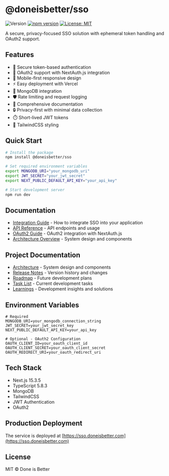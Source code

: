 # @doneisbetter/sso

![Version](https://img.shields.io/badge/version-4.1.1-blue.svg)
[![npm version](https://badge.fury.io/js/@doneisbetter%2Fsso.svg)](https://www.npmjs.com/package/@doneisbetter/sso)
[![License: MIT](https://img.shields.io/badge/License-MIT-yellow.svg)](https://opensource.org/licenses/MIT)

A secure, privacy-focused SSO solution with ephemeral token handling and OAuth2 support.

## Features

- 🔐 Secure token-based authentication
- 🚀 OAuth2 support with NextAuth.js integration
- 📱 Mobile-first responsive design
- ⚡ Easy deployment with Vercel
- 🔄 MongoDB integration
- 🛡️ Rate limiting and request logging
- 📖 Comprehensive documentation
- 🔒 Privacy-first with minimal data collection
- ⏱️ Short-lived JWT tokens
- 🎨 TailwindCSS styling

## Quick Start

```bash
# Install the package
npm install @doneisbetter/sso

# Set required environment variables
export MONGODB_URI="your_mongodb_uri"
export JWT_SECRET="your_jwt_secret"
export NEXT_PUBLIC_DEFAULT_API_KEY="your_api_key"

# Start development server
npm run dev
```

## Documentation

- [Integration Guide](/docs/integration) - How to integrate SSO into your application
- [API Reference](/docs/sso/api-reference.md) - API endpoints and usage
- [OAuth2 Guide](/docs/sso/oauth2-guide.md) - OAuth2 integration with NextAuth.js
- [Architecture Overview](/ARCHITECTURE.md) - System design and components

## Project Documentation

- [Architecture](ARCHITECTURE.md) - System design and components
- [Release Notes](RELEASE_NOTES.md) - Version history and changes
- [Roadmap](ROADMAP.md) - Future development plans
- [Task List](TASKLIST.md) - Current development tasks
- [Learnings](LEARNINGS.md) - Development insights and solutions

## Environment Variables

```env
# Required
MONGODB_URI=your_mongodb_connection_string
JWT_SECRET=your_jwt_secret_key
NEXT_PUBLIC_DEFAULT_API_KEY=your_api_key

# Optional - OAuth2 Configuration
OAUTH_CLIENT_ID=your_oauth_client_id
OAUTH_CLIENT_SECRET=your_oauth_client_secret
OAUTH_REDIRECT_URI=your_oauth_redirect_uri
```

## Tech Stack

- Next.js 15.3.5
- TypeScript 5.8.3
- MongoDB
- TailwindCSS
- JWT Authentication
- OAuth2

## Production Deployment

The service is deployed at [https://sso.doneisbetter.com](https://sso.doneisbetter.com)

## License

MIT © Done is Better

